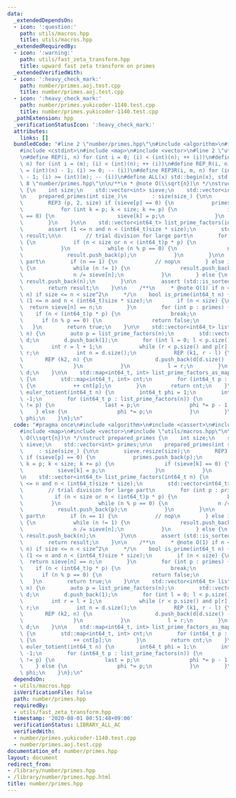 ```yaml
---
data:
  _extendedDependsOn:
  - icon: ':question:'
    path: utils/macros.hpp
    title: utils/macros.hpp
  _extendedRequiredBy:
  - icon: ':warning:'
    path: utils/fast_zeta_transform.hpp
    title: upward fast zeta transform on primes
  _extendedVerifiedWith:
  - icon: ':heavy_check_mark:'
    path: number/primes.aoj.test.cpp
    title: number/primes.aoj.test.cpp
  - icon: ':heavy_check_mark:'
    path: number/primes.yukicoder-1140.test.cpp
    title: number/primes.yukicoder-1140.test.cpp
  _pathExtension: hpp
  _verificationStatusIcon: ':heavy_check_mark:'
  attributes:
    links: []
  bundledCode: "#line 2 \"number/primes.hpp\"\n#include <algorithm>\n#include <cassert>\n\
    #include <cstdint>\n#include <map>\n#include <vector>\n#line 2 \"utils/macros.hpp\"\
    \n#define REP(i, n) for (int i = 0; (i) < (int)(n); ++ (i))\n#define REP3(i, m,\
    \ n) for (int i = (m); (i) < (int)(n); ++ (i))\n#define REP_R(i, n) for (int i\
    \ = (int)(n) - 1; (i) >= 0; -- (i))\n#define REP3R(i, m, n) for (int i = (int)(n)\
    \ - 1; (i) >= (int)(m); -- (i))\n#define ALL(x) std::begin(x), std::end(x)\n#line\
    \ 8 \"number/primes.hpp\"\n\n/**\n * @note O(\\sqrt{n})\n */\nstruct prepared_primes\
    \ {\n    int size;\n    std::vector<int> sieve;\n    std::vector<int> primes;\n\
    \n    prepared_primes(int size_)\n        : size(size_) {\n\n        sieve.resize(size);\n\
    \        REP3 (p, 2, size) if (sieve[p] == 0) {\n            primes.push_back(p);\n\
    \            for (int k = p; k < size; k += p) {\n                if (sieve[k]\
    \ == 0) {\n                    sieve[k] = p;\n                }\n            }\n\
    \        }\n    }\n\n    std::vector<int64_t> list_prime_factors(int64_t n) {\n\
    \        assert (1 <= n and n < (int64_t)size * size);\n        std::vector<int64_t>\
    \ result;\n\n        // trial division for large part\n        for (int p : primes)\
    \ {\n            if (n < size or n < (int64_t)p * p) {\n                break;\n\
    \            }\n            while (n % p == 0) {\n                n /= p;\n  \
    \              result.push_back(p);\n            }\n        }\n\n        // small\
    \ part\n        if (n == 1) {\n            // nop\n        } else if (n < size)\
    \ {\n            while (n != 1) {\n                result.push_back(sieve[n]);\n\
    \                n /= sieve[n];\n            }\n        } else {\n           \
    \ result.push_back(n);\n        }\n\n        assert (std::is_sorted(ALL(result)));\n\
    \        return result;\n    }\n\n    /**\n     * @note O(1) if n < size; O(sqrt\
    \ n) if size <= n < size^2\n     */\n    bool is_prime(int64_t n) {\n        assert\
    \ (1 <= n and n < (int64_t)size * size);\n        if (n < size) {\n          \
    \  return sieve[n] == n;\n        }\n        for (int p : primes) {\n        \
    \    if (n < (int64_t)p * p) {\n                break;\n            }\n      \
    \      if (n % p == 0) {\n                return false;\n            }\n     \
    \   }\n        return true;\n    }\n\n    std::vector<int64_t> list_all_factors(int64_t\
    \ n) {\n        auto p = list_prime_factors(n);\n        std::vector<int64_t>\
    \ d;\n        d.push_back(1);\n        for (int l = 0; l < p.size(); ) {\n   \
    \         int r = l + 1;\n            while (r < p.size() and p[r] == p[l]) ++\
    \ r;\n            int n = d.size();\n            REP (k1, r - l) {\n         \
    \       REP (k2, n) {\n                    d.push_back(d[d.size() - n] * p[l]);\n\
    \                }\n            }\n            l = r;\n        }\n        return\
    \ d;\n    }\n\n    std::map<int64_t, int> list_prime_factors_as_map(int64_t n)\
    \ {\n        std::map<int64_t, int> cnt;\n        for (int64_t p : list_prime_factors(n))\
    \ {\n            ++ cnt[p];\n        }\n        return cnt;\n    }\n\n    int64_t\
    \ euler_totient(int64_t n) {\n        int64_t phi = 1;\n        int64_t last =\
    \ -1;\n        for (int64_t p : list_prime_factors(n)) {\n            if (last\
    \ != p) {\n                last = p;\n                phi *= p - 1;\n        \
    \    } else {\n                phi *= p;\n            }\n        }\n        return\
    \ phi;\n    }\n};\n"
  code: "#pragma once\n#include <algorithm>\n#include <cassert>\n#include <cstdint>\n\
    #include <map>\n#include <vector>\n#include \"utils/macros.hpp\"\n\n/**\n * @note\
    \ O(\\sqrt{n})\n */\nstruct prepared_primes {\n    int size;\n    std::vector<int>\
    \ sieve;\n    std::vector<int> primes;\n\n    prepared_primes(int size_)\n   \
    \     : size(size_) {\n\n        sieve.resize(size);\n        REP3 (p, 2, size)\
    \ if (sieve[p] == 0) {\n            primes.push_back(p);\n            for (int\
    \ k = p; k < size; k += p) {\n                if (sieve[k] == 0) {\n         \
    \           sieve[k] = p;\n                }\n            }\n        }\n    }\n\
    \n    std::vector<int64_t> list_prime_factors(int64_t n) {\n        assert (1\
    \ <= n and n < (int64_t)size * size);\n        std::vector<int64_t> result;\n\n\
    \        // trial division for large part\n        for (int p : primes) {\n  \
    \          if (n < size or n < (int64_t)p * p) {\n                break;\n   \
    \         }\n            while (n % p == 0) {\n                n /= p;\n     \
    \           result.push_back(p);\n            }\n        }\n\n        // small\
    \ part\n        if (n == 1) {\n            // nop\n        } else if (n < size)\
    \ {\n            while (n != 1) {\n                result.push_back(sieve[n]);\n\
    \                n /= sieve[n];\n            }\n        } else {\n           \
    \ result.push_back(n);\n        }\n\n        assert (std::is_sorted(ALL(result)));\n\
    \        return result;\n    }\n\n    /**\n     * @note O(1) if n < size; O(sqrt\
    \ n) if size <= n < size^2\n     */\n    bool is_prime(int64_t n) {\n        assert\
    \ (1 <= n and n < (int64_t)size * size);\n        if (n < size) {\n          \
    \  return sieve[n] == n;\n        }\n        for (int p : primes) {\n        \
    \    if (n < (int64_t)p * p) {\n                break;\n            }\n      \
    \      if (n % p == 0) {\n                return false;\n            }\n     \
    \   }\n        return true;\n    }\n\n    std::vector<int64_t> list_all_factors(int64_t\
    \ n) {\n        auto p = list_prime_factors(n);\n        std::vector<int64_t>\
    \ d;\n        d.push_back(1);\n        for (int l = 0; l < p.size(); ) {\n   \
    \         int r = l + 1;\n            while (r < p.size() and p[r] == p[l]) ++\
    \ r;\n            int n = d.size();\n            REP (k1, r - l) {\n         \
    \       REP (k2, n) {\n                    d.push_back(d[d.size() - n] * p[l]);\n\
    \                }\n            }\n            l = r;\n        }\n        return\
    \ d;\n    }\n\n    std::map<int64_t, int> list_prime_factors_as_map(int64_t n)\
    \ {\n        std::map<int64_t, int> cnt;\n        for (int64_t p : list_prime_factors(n))\
    \ {\n            ++ cnt[p];\n        }\n        return cnt;\n    }\n\n    int64_t\
    \ euler_totient(int64_t n) {\n        int64_t phi = 1;\n        int64_t last =\
    \ -1;\n        for (int64_t p : list_prime_factors(n)) {\n            if (last\
    \ != p) {\n                last = p;\n                phi *= p - 1;\n        \
    \    } else {\n                phi *= p;\n            }\n        }\n        return\
    \ phi;\n    }\n};\n"
  dependsOn:
  - utils/macros.hpp
  isVerificationFile: false
  path: number/primes.hpp
  requiredBy:
  - utils/fast_zeta_transform.hpp
  timestamp: '2020-08-01 00:51:48+09:00'
  verificationStatus: LIBRARY_ALL_AC
  verifiedWith:
  - number/primes.yukicoder-1140.test.cpp
  - number/primes.aoj.test.cpp
documentation_of: number/primes.hpp
layout: document
redirect_from:
- /library/number/primes.hpp
- /library/number/primes.hpp.html
title: number/primes.hpp
---
```

